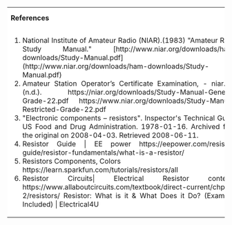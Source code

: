 <table style="text-align:justify;">
<tr style="background-color: white">
<th>References</th>
<th>Contributors list</th>
</tr>
<tr style="background-color: white">
<td>
<ol style="width: 500px">
<li>National Institute of Amateur Radio (NIAR).(1983) "Amateur Radio Study Manual." [http://www.niar.org/downloads/ham-downloads/Study-Manual.pdf](http://www.niar.org/downloads/ham-downloads/Study-Manual.pdf)</li>
<li> Amateur Station Operator’s Certificate Examination, - niar.org. (n.d.). https://niar.org/downloads/Study-Manual-General-Grade-22.pdf https://www.niar.org/downloads/Study-Manual-Restricted-Grade-22.pdf
</li>
<li>"Electronic components – resistors". Inspector's Technical Guide. US Food and Drug Administration. 1978-01-16. Archived from the original on 2008-04-03. Retrieved 2008-06-11.
</li>
<li>Resistor Guide | EE power 
https://eepower.com/resistor-guide/resistor-fundamentals/what-is-a-resistor/
</li> 
<li>Resistors Components, Colors <br>
https://learn.sparkfun.com/tutorials/resistors/all
</li> 
<li>Resistor Circuits| Electrical Resistor contents.
https://www.allaboutcircuits.com/textbook/direct-current/chpt-2/resistors/
Resistor: What is it & What Does it Do? (Examples Included) | Electrical4U
</li> 
</ol>
</td> 
<td>Developer : Dr. Pruthviraj U | NITK</br></br>
Contributors :
<ul style="list-style-type: none;">
<li>Prajwal Kumar | NITK</li>
<li>Shraddha Shetty | NITK</li>
<li>Anusha B Salian | NITK</li>
  </ul></td>
</tr>
</table>
